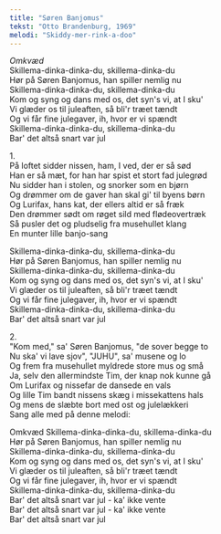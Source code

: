```yaml
---
title: "Søren Banjomus"
tekst: "Otto Brandenburg, 1969"
melodi: "Skiddy-mer-rink-a-doo"
---
```


*Omkvæd*\
Skillema-dinka-dinka-du, skillema-dinka-du\
Hør på Søren Banjomus, han spiller nemlig nu\
Skillema-dinka-dinka-du, skillema-dinka-du\
Kom og syng og dans med os, det syn's vi, at I sku'\
Vi glæder os til juleaften, så bli'r træet tændt\
Og vi får fine julegaver, ih, hvor er vi spændt\
Skillema-dinka-dinka-du, skillema-dinka-du\
Bar' det altså snart var jul

1\.\
På loftet sidder nissen, ham, I ved, der er så sød\
Han er så mæt, for han har spist et stort fad julegrød\
Nu sidder han i stolen, og snorker som en bjørn\
Og drømmer om de gaver han skal gi' til byens børn\
Og Lurifax, hans kat, der ellers altid er så fræk\
Den drømmer sødt om røget sild med flødeovertræk\
Så pusler det og pludselig fra musehullet klang\
En munter lille banjo-sang

Skillema-dinka-dinka-du, skillema-dinka-du\
Hør på Søren Banjomus, han spiller nemlig nu\
Skillema-dinka-dinka-du, skillema-dinka-du\
Kom og syng og dans med os, det syn's vi, at I sku'\
Vi glæder os til juleaften, så bli'r træet tændt\
Og vi får fine julegaver, ih, hvor er vi spændt\
Skillema-dinka-dinka-du, skillema-dinka-du\
Bar' det altså snart var jul

2\.\
"Kom med," sa' Søren Banjomus, "de sover begge to\
Nu ska' vi lave sjov", "JUHU", sa' musene og lo\
Og frem fra musehullet myldrede store mus og små\
Ja, selv den allermindste Tim, der knap nok kunne gå\
Om Lurifax og nissefar de dansede en vals\
Og lille Tim bandt nissens skæg i missekattens hals\
Og mens de slæbte bort med ost og julelækkeri\
Sang alle med på denne melodi:

Omkvæd
Skillema-dinka-dinka-du, skillema-dinka-du\
Hør på Søren Banjomus, han spiller nemlig nu\
Skillema-dinka-dinka-du, skillema-dinka-du\
Kom og syng og dans med os, det syn's vi, at I sku'\
Vi glæder os til juleaften, så bli'r træet tændt\
Og vi får fine julegaver, ih, hvor er vi spændt\
Skillema-dinka-dinka-du, skillema-dinka-du\
Bar' det altså snart var jul - ka' ikke vente\
Bar' det altså snart var jul - ka' ikke vente\
Bar' det altså snart var jul